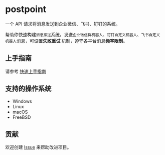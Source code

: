 # postpoint

一个 API 请求将消息发送到企业微信、飞书、钉钉的系统。

帮助你快速构建`消息推送`系统，发送`企业微信群机器人`、`钉钉自定义机器人`、`飞书自定义机器人`消息，可设置**失败重试**
机制，遵守各平台消息**频率限制**。

## 上手指南

请参考 [快速上手指南](https://github.com/lenye/postpoint/tree/main/docs/guide.md)

## 支持的操作系统

* Windows
* Linux
* macOS
* FreeBSD

## 贡献

欢迎创建 [Issue](https://github.com/lenye/postpoint/issues) 来帮助改进项目。
